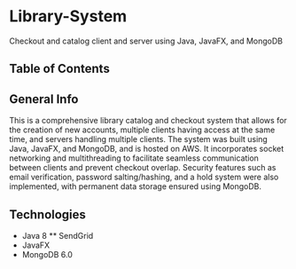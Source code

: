 # Library-System
Checkout and catalog client and server using Java, JavaFX, and MongoDB
## Table of Contents
## General Info
This is a comprehensive library catalog and checkout system that allows for the creation of new accounts, multiple clients having access at the same time, and servers handling multiple clients. The system was built using Java, JavaFX, and MongoDB, and is hosted on AWS. It incorporates socket networking and multithreading to facilitate seamless communication between clients and prevent checkout overlap. Security features such as email verification, password salting/hashing, and a hold system were also implemented, with permanent data storage ensured using MongoDB.
## Technologies
* Java 8
** SendGrid
* JavaFX
* MongoDB 6.0
